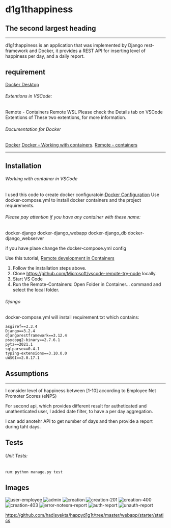 # d1g1thappiness
## The second largest heading

_____________________________________________________________________
d1g1thappiness is an application that was implemented by Django rest-framework and Docker,
  it provides a REST API for inserting level of happiness per day, and a daily report.

## requirement
[Docker Desktop](https://www.docker.com/products/docker-desktop)

###### Extentions in VSCode:
Remote - Containers 
Remote WSL 
Please check the Details tab on VSCode Extentions of These two extentions, for more information.

###### Documentation for Docker
[Docker](https://docs.docker.com/get-docker/)
[Docker - Working with containers](https://code.visualstudio.com/docs/containers/overview).
[Remote - containers](https://code.visualstudio.com/docs/remote/containers)
_____________________________________________________________________
## Installation
###### Working with container in VSCode
I used this code to create docker configuratoin:[Docker Configuration](https://github.com/erroneousboat/docker-django)
Use docker-compose.yml to install docker containers and the project requirements.
###### Please pay attention if you have any container with these name:
docker-django
docker-django_webapp
docker-django_db
docker-django_webserver

if you have plase change the docker-compose.yml config

Use this tutorial, [Remote development in Containers](https://code.visualstudio.com/docs/remote/containers-tutorial)
1. Follow the installation steps above.
2. Clone https://github.com/Microsoft/vscode-remote-try-node locally.
3. Start VS Code
4. Run the Remote-Containers: Open Folder in Container... command and select the local folder.


###### Django
docker-compose.yml will install requirement.txt which contains:
```
asgiref==3.3.4
Django==3.2.4
djangorestframework==3.12.4
psycopg2-binary==2.7.6.1
pytz==2021.1
sqlparse==0.4.1
typing-extensions==3.10.0.0
uWSGI==2.0.17.1
```

## Assumptions
_____________________________________________________________________
I consider level of happiness between [1-10] according to Employee Net Promoter Scores (eNPS) 

For second api, which provides different result for autheticated and unathenticated user,
 I added date filter, to have a per day aggregation.
 
I can add anotehr API to get number of days and then provide a report during taht days.

## Tests
###### Unit Tests:
run:
`python manage.py test`

## Images
![user-employee](https://github.com/hadisyekta/happyd1g1t/tree/master/webapp/starter/statics/user-employee.PNG?raw=true)
![admin](https://github.com/hadisyekta/happyd1g1t/tree/master/webapp/starter/statics/admin.PNG?raw=true)
![creation](https://github.com/hadisyekta/happyd1g1t/tree/master/webapp/starter/statics/creation.PNG?raw=true)
![creation-201](https://github.com/hadisyekta/happyd1g1t/tree/master/webapp/starter/statics/creation-201.PNG?raw=true)
![creation-400](https://github.com/hadisyekta/happyd1g1t/tree/master/webapp/starter/statics/creation-400.PNG?raw=true)
![creation-403](https://github.com/hadisyekta/happyd1g1t/tree/master/webapp/starter/statics/creation-403.PNG?raw=true)
![error-notesm-report](https://github.com/hadisyekta/happyd1g1t/tree/master/webapp/statics/starter/error-notesm-report.PNG?raw=true)
![auth-report](https://github.com/hadisyekta/happyd1g1t/tree/master/webapp/starter/statics/auth-report.PNG?raw=true)
![unauth-report](https://github.com/hadisyekta/happyd1g1t/tree/master/webapp/starter/statics/unauth-report.PNG?raw=true)

https://github.com/hadisyekta/happyd1g1t/tree/master/webapp/starter/statics